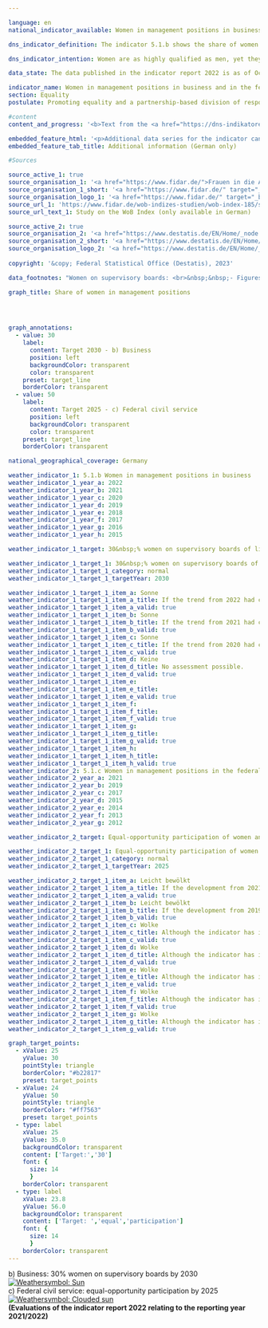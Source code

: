 ```yaml
---

language: en    
national_indicator_available: Women in management positions in business and in the federal civil service    

dns_indicator_definition: The indicator 5.1.b shows the share of women on supervisory boards of listed and fully co-determined companies. Indicator 5.1.c shows the percentage of women in management positions in the federal civil service.    

dns_indicator_intention: Women are as highly qualified as men, yet they are under-represented in management positions in German business, particularly at senior management level. The same applies to the percentage of women in management positions in the federal civil service. For this reason, the share of women on supervisory boards of listed and fully co-determined companies is to be increased to 30&nbsp;% by 2030. Under the bill for a Second Gender Equality (Management Positions) Act, which became effective on 21&nbsp;August 2021, equal representation of women and men in management positions in the civil service is to be achieved by 2025.    

data_state: The data published in the indicator report 2022 is as of Oct 31 2022. The data shown on this platform is updated regularly, so that more current data may be available online than published in the <a href="https://dns-indikatoren.de/en/publications_reports/">indicator report 2022</a>.    

indicator_name: Women in management positions in business and in the federal civil service    
section: Equality    
postulate: Promoting equality and a partnership-based division of responsibilities    

#content     
content_and_progress: '<b>Text from the <a href="https://dns-indikatoren.de/en/publications_reports/">Indicator Report 2022&nbsp;</a></b><br><br><b><i>Percentage of women on supervisory boards of listed and fully co-determined companies</i></b><br><br>This indicator measures the proportion of women on the supervisory boards of listed companies and joint-stock companies with more than 2,000&nbsp;employees as well as European Companies (<abbr title="Societas Europaea" tabindex="0">SE</abbr>) and listed companies that are subject to equal co-determination. The data is based on publications of the results of elections at general meetings of shareholders of listed and fully co-determined companies, which are evaluated by the association “Frauen in die Aufsichtsräte” (<abbr title="Frauen in die Aufsichtsräte" tabindex="0">FidAR</abbr>) and published in the form of a Women on Board Index (<abbr title="Women on Board" tabindex="0">WOB</abbr>-Index).<br><br>In January 2022, the average proportion of women on the supervisory boards of these companies was 35.6&nbsp;% (January 2015: 21.3&nbsp;%). This means that the target share of 30&nbsp;% was already reached in 2018&nbsp;–&nbsp;twelve years before the deadline set in the German strategy for sustainable development. However, the share in 2022&nbsp;slightly decreased for the first time since 2015.<br><br>Provided that the companies complied with the law, this increase was to be expected as the “Act on the Equal Participation of Women and Men in Executive Positions” since 2016&nbsp;requires at least 30&nbsp;% of the supervisory board positions to be filled by women in all newly elected supervisory boards of the above-mentioned companies.<br><br>With regard to the results, it should also be noted that the majority of companies in Germany and most of the management positions in the economy are excluded by the underlying definition. On the one hand, the group of reporting entities currently comprises 101&nbsp;companies according to the definition. On the other hand, the roughly 1,600&nbsp;supervisory board positions considered by <abbr title="Frauen in die Aufsichtsräte" tabindex="0">FidAR</abbr> to date represent only a small portion of management positions in the economy with its 882,000&nbsp;managers in 2018&nbsp;according to the structure of earnings survey (more recent data was not available at the time of going to press). These numbers illustrate that only part of the management positions in a company are considered when the coverage is limited to the supervisory bodies.<br><br>According to the International Standard Classification of Occupations (<abbr title="International Standard Classification of Occupations" tabindex="0">ISCO</abbr>), managers are all persons who plan, control, coordinate and evaluate the overall activities of companies, governments and other organisations or internal organisational units and who review and evaluate guidelines, laws, rules and regulations. This definition includes the activities of supervisory boards. When the <abbr title="International Standard Classification of Occupations" tabindex="0">ISCO</abbr> classification is applied, 22&nbsp;% of the 882,000&nbsp;management positions in the economy (all companies with more than one employee) were filled by women in 2018. This figure is reached by considering all businesses with at least one employee for whom compulsory social insurance contributions are payable, excluding entities in sector O “Public administration and defence; compulsory social security” and parts of sector P “Education”. Compared with 2014, the year of the previous structure of earnings survey, this represents an increase of 1.2&nbsp;percentage points.<br><br><b><i>Percentage of women in management positions in the federal civil service</i></b><br><br>The data basis for this indicator comprises the internal gender equality statistics collected by all offices of the federal government pursuant to the Federal Gender Equality Act. Since 2015, these statistics have been compiled every second year, updated to 30&nbsp;June of the reporting year, by the Federal Statistical Office on behalf of the Federal Ministry for Family Affairs, Senior Citizens, Women and Youth. For improved transparency, the indicator will receive biannual data from extended monitoring by the measure IX 1.b by the German strategy for sustainable development and the second managements position act (<abbr title="Führungspositionen-Gesetz" tabindex="0">FüPoG</abbr> II) provided by subordinated departments of the direct federal administration regarding the number of women and men in management positions. The indicator is focused on the employees in management positions in all departments of the Federal Government. Their number includes all persons employed on a full-time or part-time basis as well as those who have been given leave of absence on grounds of family or care responsibilities or have been entirely released from their normal duties. The departments of the federal civil service encompass the supreme federal authorities, the subordinate federal authorities and courts and the corporations, agencies and foundations established under federal public law.<br><br>The concept of management positions that is used in the federal gender equality statistics differs from the aforementioned <abbr title="International Standard Classification of Occupations" tabindex="0">ISCO</abbr> definition. There is therefore only limited scope for comparisons between the different statistics.<br><br>According to <abbr title="Paragraph" tabindex="0">§</abbr> 3&nbsp;of the gender equality statistics regulation (GleiStatV), managers have hitherto comprised those persons who have command and leadership duties in departments of the civil service. In the supreme federal authorities these are predominantly employees of the higher service (from head of section to State Secretary). Further, other departments of the central government are authorized to transfer leadership positions to employees in higher intermediate or intermediate services. In order to ensure a certain degree of consistency and to enable comparability of the data, only employees with supervisory and management duties in the higher service are recorded in the supreme federal authorities, irrespective of whether employees in the higher intermediate or intermediate services also perform such duties in these departments.<br><br>In 2021, the proportion of women in management positions in the federal civil service was about 39.6&nbsp;% (2000: 19.5&nbsp;%). Thus, the proportion of women has doubled in size since 2000. If the trend of the last five years were maintained, the target of virtual numerical equality in management positions in the federal civil service by 2025&nbsp;would be narrowly missed.'    

embedded_feature_html: '<p>Additional data series for the indicator can be found(<a href="https://dnsTestEnvironment.github.io/dns-indicators/en/public/AddInfos/en/5_1_bc.pdf" target="_blank" >here</a>.</p><br><small>Note: You can display the PDF document directly in your browser or download the PDF document and open it with a PDF reader of your choice. We will be happy to advise you.</small>'
embedded_feature_tab_title: Additional information (German only)    

#Sources    

source_active_1: true
source_organisation_1: '<a href="https://www.fidar.de/">Frauen in die Aufsichtsräte e.V.</a>'
source_organisation_1_short: '<a href="https://www.fidar.de/" target="_blank">Frauen in die Aufsichtsräte e.V.</a>'
source_organisation_logo_1: '<a href="https://www.fidar.de/" target="_blank"><img src="www.dnsTestEnvironment.github.io/dns-indicators/public/OrgImgEn/fidar.png" alt="Frauen in die Aufsichtsräte e.V." title=" Click here to visit the homepage of the organizationFrauen in die Aufsichtsräte e.V." style="height:60px; width:148px; border: transparent"/></a>'
source_url_1: 'https://www.fidar.de/wob-indizes-studien/wob-index-185/studie-zum-wob-index-185.html'
source_url_text_1: Study on the WoB Index (only available in German)

source_active_2: true
source_organisation_2: '<a href="https://www.destatis.de/EN/Home/_node.html">Federal Statistical Office</a>'
source_organisation_2_short: '<a href="https://www.destatis.de/EN/Home/_node.html" target="_blank">Federal Statistical Office</a>'
source_organisation_logo_2: '<a href="https://www.destatis.de/EN/Home/_node.html" target="_blank"><img src="www.dnsTestEnvironment.github.io/dns-indicators/public/OrgImgEn/destatis.png" alt="Federal Statistical Office" title=" Click here to visit the homepage of the organizationFederal Statistical Office" style="height:60px; width:148px; border: transparent"/></a>'
    
copyright: '&copy; Federal Statistical Office (Destatis), 2023'    

data_footnotes: "Women on supervisory boards: <br>&nbsp;&nbsp;- Figures as at January each year.<br>• Women in management positions in the federal civil service: <br>&nbsp;&nbsp;- Special evaluation based on data from the following Data sources: Federal Statistical Office. <br>&nbsp;&nbsp;- Figures as at 30&nbsp;June each year. <br>&nbsp;&nbsp;- Equal participation: approximate numerical equality."    

graph_title: Share of women in management positions    

    


graph_annotations:
  - value: 30
    label:
      content: Target 2030 - b) Business
      position: left
      backgroundColor: transparent
      color: transparent
    preset: target_line
    borderColor: transparent
  - value: 50
    label:
      content: Target 2025 - c) Federal civil service
      position: left
      backgroundColor: transparent
      color: transparent
    preset: target_line
    borderColor: transparent        

national_geographical_coverage: Germany    

weather_indicator_1: 5.1.b Women in management positions in business
weather_indicator_1_year_a: 2022
weather_indicator_1_year_b: 2021
weather_indicator_1_year_c: 2020
weather_indicator_1_year_d: 2019
weather_indicator_1_year_e: 2018
weather_indicator_1_year_f: 2017
weather_indicator_1_year_g: 2016
weather_indicator_1_year_h: 2015

weather_indicator_1_target: 30&nbsp;% women on supervisory boards of listed and fully co-determined companies by 2030

weather_indicator_1_target_1: 30&nbsp;% women on supervisory boards of listed and fully co-determined companies by 2030
weather_indicator_1_target_1_category: normal
weather_indicator_1_target_1_targetYear: 2030

weather_indicator_1_target_1_item_a: Sonne
weather_indicator_1_target_1_item_a_title: If the trend from 2022 had continued, the target value would have been reached or missed by less than 5% of the difference between the target value and the value at that time.
weather_indicator_1_target_1_item_a_valid: true
weather_indicator_1_target_1_item_b: Sonne
weather_indicator_1_target_1_item_b_title: If the trend from 2021 had continued, the target value would have been reached or missed by less than 5% of the difference between the target value and the value at that time.
weather_indicator_1_target_1_item_b_valid: true
weather_indicator_1_target_1_item_c: Sonne
weather_indicator_1_target_1_item_c_title: If the trend from 2020 had continued, the target value would have been reached or missed by less than 5% of the difference between the target value and the value at that time.
weather_indicator_1_target_1_item_c_valid: true
weather_indicator_1_target_1_item_d: Keine
weather_indicator_1_target_1_item_d_title: No assessment possible.
weather_indicator_1_target_1_item_d_valid: true
weather_indicator_1_target_1_item_e: 
weather_indicator_1_target_1_item_e_title: 
weather_indicator_1_target_1_item_e_valid: true
weather_indicator_1_target_1_item_f: 
weather_indicator_1_target_1_item_f_title: 
weather_indicator_1_target_1_item_f_valid: true
weather_indicator_1_target_1_item_g: 
weather_indicator_1_target_1_item_g_title: 
weather_indicator_1_target_1_item_g_valid: true
weather_indicator_1_target_1_item_h: 
weather_indicator_1_target_1_item_h_title: 
weather_indicator_1_target_1_item_h_valid: true
weather_indicator_2: 5.1.c Women in management positions in the federal civil service
weather_indicator_2_year_a: 2021
weather_indicator_2_year_b: 2019
weather_indicator_2_year_c: 2017
weather_indicator_2_year_d: 2015
weather_indicator_2_year_e: 2014
weather_indicator_2_year_f: 2013
weather_indicator_2_year_g: 2012

weather_indicator_2_target: Equal-opportunity participation of women and men in civil service management positions by 2025

weather_indicator_2_target_1: Equal-opportunity participation of women and men in civil service management positions by 2025
weather_indicator_2_target_1_category: normal
weather_indicator_2_target_1_targetYear: 2025

weather_indicator_2_target_1_item_a: Leicht bewölkt
weather_indicator_2_target_1_item_a_title: If the development from 2021 had continued, the target had been missed by at least 5&nbsp;documentat%, but by a maximum of 20&nbsp;% of the difference between the target value and the value at that time.
weather_indicator_2_target_1_item_a_valid: true
weather_indicator_2_target_1_item_b: Leicht bewölkt
weather_indicator_2_target_1_item_b_title: If the development from 2019 had continued, the target had been missed by at least 5&nbsp;documentat%, but by a maximum of 20&nbsp;% of the difference between the target value and the value at that time.
weather_indicator_2_target_1_item_b_valid: true
weather_indicator_2_target_1_item_c: Wolke
weather_indicator_2_target_1_item_c_title: Although the indicator has in 2017 been moving in the desired direction toward the target, if the trend had to continued, the target would have been missed in the target year by more than 20% of the difference between the target value and the value at that time.
weather_indicator_2_target_1_item_c_valid: true
weather_indicator_2_target_1_item_d: Wolke
weather_indicator_2_target_1_item_d_title: Although the indicator has in 2015 been moving in the desired direction toward the target, if the trend had to continued, the target would have been missed in the target year by more than 20% of the difference between the target value and the value at that time.
weather_indicator_2_target_1_item_d_valid: true
weather_indicator_2_target_1_item_e: Wolke
weather_indicator_2_target_1_item_e_title: Although the indicator has in 2014 been moving in the desired direction toward the target, if the trend had to continued, the target would have been missed in the target year by more than 20% of the difference between the target value and the value at that time.
weather_indicator_2_target_1_item_e_valid: true
weather_indicator_2_target_1_item_f: Wolke
weather_indicator_2_target_1_item_f_title: Although the indicator has in 2013 been moving in the desired direction toward the target, if the trend had to continued, the target would have been missed in the target year by more than 20% of the difference between the target value and the value at that time.
weather_indicator_2_target_1_item_f_valid: true
weather_indicator_2_target_1_item_g: Wolke
weather_indicator_2_target_1_item_g_title: Although the indicator has in 2012 been moving in the desired direction toward the target, if the trend had to continued, the target would have been missed in the target year by more than 20% of the difference between the target value and the value at that time.
weather_indicator_2_target_1_item_g_valid: true    

graph_target_points:
  - xValue: 25
    yValue: 30
    pointStyle: triangle
    borderColor: "#b22817"
    preset: target_points
  - xValue: 24
    yValue: 50
    pointStyle: triangle
    borderColor: "#ff7563"
    preset: target_points
  - type: label
    xValue: 25
    yValue: 35.0
    backgroundColor: transparent
    content: ['Target:','30']
    font: {
      size: 14
      }
    borderColor: transparent
  - type: label
    xValue: 23.8
    yValue: 56.0
    backgroundColor: transparent
    content: ['Target: ','equal','participation']
    font: {
      size: 14
      }
    borderColor: transparent    
---
```



<div>
  <div class="my-header">
    <label class="default">b) Business: 30% women on supervisory boards by 2030
      <a href="www.dnsTestEnvironment.github.io/dns-indicators/en/status"><img src="https://g205sdgs.github.io/sdg-indicators/public/Wettersymbole/Sonne.png" title="If the trend from 2022 had continued, the target value would have been reached or missed by less than 5% of the difference between the target value and the value at that time." alt="Weathersymbol: Sun"/>
      </a>
    </label>
  </div>
</div>
<div>
  <div class="my-header">
    <label class="default">c) Federal civil service: equal-opportunity participation by 2025
      <a href="www.dnsTestEnvironment.github.io/dns-indicators/en/status"><img src="https://g205sdgs.github.io/sdg-indicators/public/Wettersymbole/Leicht bewölkt.png" title="If the development from 2021 had continued, the target had been missed by at least 5&nbsp;documentat%, but by a maximum of 20&nbsp;% of the difference between the target value and the value at that time." alt="Weathersymbol: Clouded sun"/>
      </a>
    </label>
  </div>
</div>
<div class="my-header-note">
  <label class="default"><b>(Evaluations of the indicator report 2022 relating to the reporting year 2021/2022)
  </b></label>
</div>